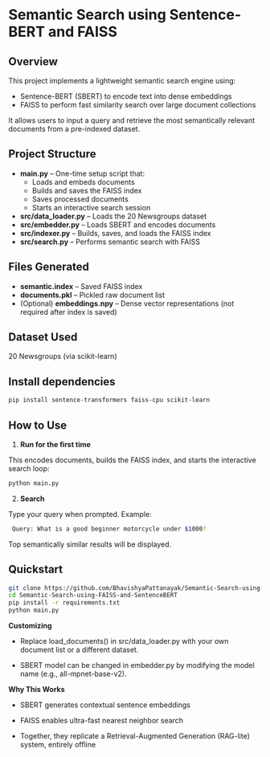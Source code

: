# Semantic Search using Sentence-BERT and FAISS

## Overview  
This project implements a lightweight semantic search engine using:
- Sentence-BERT (SBERT) to encode text into dense embeddings
- FAISS to perform fast similarity search over large document collections

It allows users to input a query and retrieve the most semantically relevant documents from a pre-indexed dataset.

## Project Structure
- **main.py** – One-time setup script that:
  - Loads and embeds documents
  - Builds and saves the FAISS index
  - Saves processed documents
  - Starts an interactive search session
- **src/data_loader.py** – Loads the 20 Newsgroups dataset
- **src/embedder.py** – Loads SBERT and encodes documents
- **src/indexer.py** – Builds, saves, and loads the FAISS index
- **src/search.py** – Performs semantic search with FAISS

## Files Generated
- **semantic.index** – Saved FAISS index
- **documents.pkl** – Pickled raw document list
- (Optional) **embeddings.npy** – Dense vector representations (not required after index is saved)

## Dataset Used

20 Newsgroups (via scikit-learn)

## Install dependencies

```bash
pip install sentence-transformers faiss-cpu scikit-learn
```
## How to Use 

1. **Run for the first time**
   
This encodes documents, builds the FAISS index, and starts the interactive search loop:

```bash
python main.py
```

2. **Search**
   
Type your query when prompted. Example:

```bash
 Query: What is a good beginner motorcycle under $1000? 
```
Top semantically similar results will be displayed.

## Quickstart

```bash
git clone https://github.com/BhavishyaPattanayak/Semantic-Search-using-FAISS-and-SentenceBERT.git
cd Semantic-Search-using-FAISS-and-SentenceBERT
pip install -r requirements.txt
python main.py
```

**Customizing**

- Replace load_documents() in src/data_loader.py with your own document list or a different dataset.

- SBERT model can be changed in embedder.py by modifying the model name (e.g., all-mpnet-base-v2).

**Why This Works**

- SBERT generates contextual sentence embeddings

- FAISS enables ultra-fast nearest neighbor search

- Together, they replicate a Retrieval-Augmented Generation (RAG-lite) system, entirely offline

